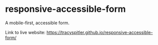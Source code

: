 # responsive-accessible-form
A mobile-first, accessible form.

Link to live website: https://tracyspitler.github.io/responsive-accessible-form/
